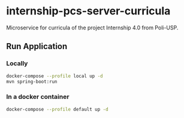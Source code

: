 # internship-pcs-server-curricula

Microservice for curricula of the project Internship 4.0 from Poli-USP.

## Run Application

### Locally

```bash
docker-compose --profile local up -d
mvn spring-boot:run
```

### In a docker container

```bash
docker-compose --profile default up -d
```
